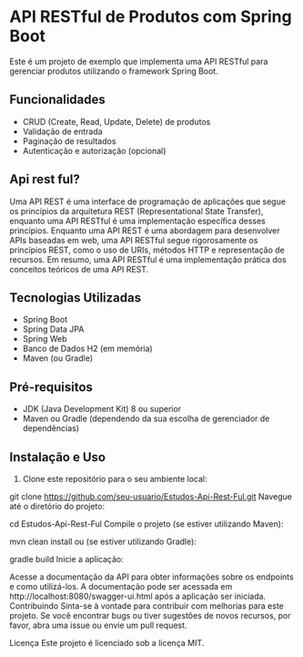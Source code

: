 # API RESTful de Produtos com Spring Boot

Este é um projeto de exemplo que implementa uma API RESTful para gerenciar produtos utilizando o framework Spring Boot.

## Funcionalidades

- CRUD (Create, Read, Update, Delete) de produtos
- Validação de entrada
- Paginação de resultados
- Autenticação e autorização (opcional)

## Api rest ful?

  Uma API REST é uma interface de programação de aplicações que segue os princípios
da arquitetura REST (Representational State Transfer), enquanto uma API RESTful é uma
implementação específica desses princípios. Enquanto uma API REST é uma abordagem para
desenvolver APIs baseadas em web, uma API RESTful segue rigorosamente os princípios 
REST, como o uso de URIs, métodos HTTP e representação de recursos. Em resumo, uma API
RESTful é uma implementação prática dos conceitos teóricos de uma API REST.

## Tecnologias Utilizadas

- Spring Boot
- Spring Data JPA
- Spring Web
- Banco de Dados H2 (em memória)
- Maven (ou Gradle)

## Pré-requisitos

- JDK (Java Development Kit) 8 ou superior
- Maven ou Gradle (dependendo da sua escolha de gerenciador de dependências)

## Instalação e Uso

1. Clone este repositório para o seu ambiente local:

git clone https://github.com/seu-usuario/Estudos-Api-Rest-Ful.git
Navegue até o diretório do projeto:

cd Estudos-Api-Rest-Ful
Compile o projeto (se estiver utilizando Maven):

mvn clean install
ou (se estiver utilizando Gradle):

gradle build
Inicie a aplicação:

Acesse a documentação da API para obter informações sobre os endpoints e como utilizá-los. A documentação pode ser acessada em http://localhost:8080/swagger-ui.html após a aplicação ser iniciada.
Contribuindo
Sinta-se à vontade para contribuir com melhorias para este projeto. Se você encontrar bugs ou tiver sugestões de novos recursos, por favor, abra uma issue ou envie um pull request.

Licença
Este projeto é licenciado sob a licença MIT.
